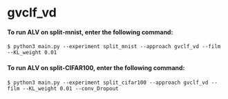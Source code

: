 # gvclf_vd

#### To run ALV on split-mnist, enter the following command:

```
$ python3 main.py --experiment split_mnist --approach gvclf_vd --film --KL_weight 0.01
```

#### To run ALV on split-CIFAR100, enter the following command:

```
$ python3 main.py --experiment split_cifar100 --approach gvclf_vd --film --KL_weight 0.01 --conv_Dropout
```
